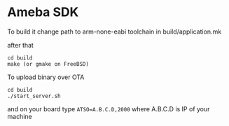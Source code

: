 # Ameba SDK

To build it change path to arm-none-eabi toolchain in build/application.mk

after that

```
cd build
make (or gmake on FreeBSD)
```

To upload binary over OTA

```
cd build
./start_server.sh
```

and on your board type `ATSO=A.B.C.D,2000` where A.B.C.D is IP of your machine

